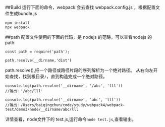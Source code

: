 ##Build
运行下面的命令，webpack 会去查找 webpack.config.js ，根据配置文件生成bundle.js
```$xslt
npm install
npx webpack
```
##path
配置文件使用的下面的代码，是 nodejs 的范畴，可以查看nodejs 的 path

```const path = require('path');```

`path.resolve(__dirname,'dist')`

path.resolve(),把一个路径或路径片段的序列解析为一个绝对路径。
从右向左开始查找，找到根目录`/`，直到构造完成一个绝对路径。
```$xslt
console.log(path.resolve('__dirname', '/abc', 'lll'))
//输出：'/abc/lll'
```
```$xslt
console.log(path.resolve('__dirname', 'abc', 'lll'))
//输出：/Users/baiqingchun/code/study/webpack4/webpack-test/demo3/node/__dirname/abc/lll
```

详情查看，node文件下的 test.js,运行命令`node test.js`,查看输出。

